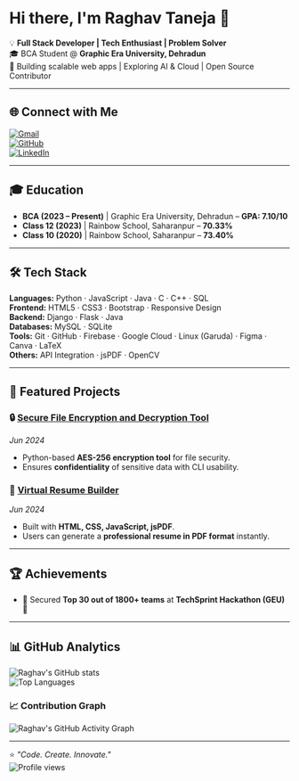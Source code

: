 # Hi there, I'm Raghav Taneja 👋  

💡 **Full Stack Developer | Tech Enthusiast | Problem Solver**  
🎓 BCA Student @ **Graphic Era University, Dehradun**  
🚀 Building scalable web apps | Exploring AI & Cloud | Open Source Contributor  

---

## 🌐 Connect with Me  
[![Gmail](https://img.shields.io/badge/-Gmail-red?style=for-the-badge&logo=gmail&logoColor=white)](mailto:raghavtaneja487@gmail.com)  
[![GitHub](https://img.shields.io/badge/-GitHub-000?style=for-the-badge&logo=github&logoColor=white)](https://github.com/raghavtanejax)  
[![LinkedIn](https://img.shields.io/badge/-LinkedIn-blue?style=for-the-badge&logo=linkedin&logoColor=white)](https://www.linkedin.com/in/raghavtanejax/)  

---

## 🎓 Education
- **BCA (2023 – Present)** | Graphic Era University, Dehradun – **GPA: 7.10/10**  
- **Class 12 (2023)** | Rainbow School, Saharanpur – **70.33%**  
- **Class 10 (2020)** | Rainbow School, Saharanpur – **73.40%**  

---

## 🛠️ Tech Stack  
**Languages:** Python · JavaScript · Java · C · C++ · SQL  
**Frontend:** HTML5 · CSS3 · Bootstrap · Responsive Design  
**Backend:** Django · Flask · Java  
**Databases:** MySQL · SQLite  
**Tools:** Git · GitHub · Firebase · Google Cloud · Linux (Garuda) · Figma · Canva · LaTeX  
**Others:** API Integration · jsPDF · OpenCV  

---

## 🚀 Featured Projects  

### 🔒 [Secure File Encryption and Decryption Tool](https://github.com/raghavtanejax/Secure_File_Encryption_and_decryption_Tool)  
*Jun 2024*  
- Python-based **AES-256 encryption tool** for file security.  
- Ensures **confidentiality** of sensitive data with CLI usability.  

### 📄 [Virtual Resume Builder](https://github.com/raghavtanejax/virtual-resume-builder)  
*Jun 2024*  
- Built with **HTML, CSS, JavaScript, jsPDF**.  
- Users can generate a **professional resume in PDF format** instantly.  

---

## 🏆 Achievements
- 🥇 Secured **Top 30 out of 1800+ teams** at **TechSprint Hackathon (GEU)** 🎉  

---

## 📊 GitHub Analytics  
![Raghav's GitHub stats](https://github-readme-stats.vercel.app/api?username=raghavtanejax&show_icons=true&theme=radical)  
![Top Languages](https://github-readme-stats.vercel.app/api/top-langs/?username=raghavtanejax&layout=compact&theme=radical)  

### 📈 Contribution Graph  
![Raghav's GitHub Activity Graph](https://github-readme-activity-graph.vercel.app/graph?username=raghavtanejax&theme=radical)  

---

⭐️ *"Code. Create. Innovate."*  
![Profile views](https://komarev.com/ghpvc/?username=raghavtanejax)  
